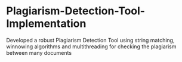 # Plagiarism-Detection-Tool-Implementation
Developed a robust Plagiarism Detection Tool using string matching, winnowing algorithms and multithreading for checking the plagiarism between many documents
